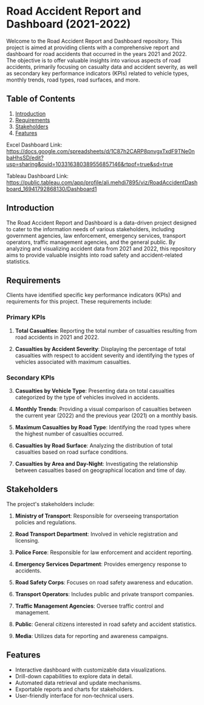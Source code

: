 # Road Accident Report and Dashboard (2021-2022)

Welcome to the Road Accident Report and Dashboard repository. This project is aimed at providing clients with a comprehensive report and dashboard for road accidents that occurred in the years 2021 and 2022. The objective is to offer valuable insights into various aspects of road accidents, primarily focusing on casualty data and accident severity, as well as secondary key performance indicators (KPIs) related to vehicle types, monthly trends, road types, road surfaces, and more.

## Table of Contents
1. [Introduction](#introduction)
2. [Requirements](#requirements)
3. [Stakeholders](#stakeholders)
4. [Features](#features)

Excel Dashboard Link: https://docs.google.com/spreadsheets/d/1C87h2CARP8pnvgxTxdF9TNe0nbaHhsSD/edit?usp=sharing&ouid=103316380389556857146&rtpof=true&sd=true

Tableau Dashboard Link: https://public.tableau.com/app/profile/ali.mehdi7895/viz/RoadAccidentDashboard_16941792868130/Dashboard1

## Introduction

The Road Accident Report and Dashboard is a data-driven project designed to cater to the information needs of various stakeholders, including government agencies, law enforcement, emergency services, transport operators, traffic management agencies, and the general public. By analyzing and visualizing accident data from 2021 and 2022, this repository aims to provide valuable insights into road safety and accident-related statistics.

## Requirements

Clients have identified specific key performance indicators (KPIs) and requirements for this project. These requirements include:

### Primary KPIs
1. **Total Casualties**: Reporting the total number of casualties resulting from road accidents in 2021 and 2022.

2. **Casualties by Accident Severity**: Displaying the percentage of total casualties with respect to accident severity and identifying the types of vehicles associated with maximum casualties.

### Secondary KPIs
3. **Casualties by Vehicle Type**: Presenting data on total casualties categorized by the type of vehicles involved in accidents.

4. **Monthly Trends**: Providing a visual comparison of casualties between the current year (2022) and the previous year (2021) on a monthly basis.

5. **Maximum Casualties by Road Type**: Identifying the road types where the highest number of casualties occurred.

6. **Casualties by Road Surface**: Analyzing the distribution of total casualties based on road surface conditions.

7. **Casualties by Area and Day-Night**: Investigating the relationship between casualties based on geographical location and time of day.

## Stakeholders

The project's stakeholders include:

1. **Ministry of Transport**: Responsible for overseeing transportation policies and regulations.

2. **Road Transport Department**: Involved in vehicle registration and licensing.

3. **Police Force**: Responsible for law enforcement and accident reporting.

4. **Emergency Services Department**: Provides emergency response to accidents.

5. **Road Safety Corps**: Focuses on road safety awareness and education.

6. **Transport Operators**: Includes public and private transport companies.

7. **Traffic Management Agencies**: Oversee traffic control and management.

8. **Public**: General citizens interested in road safety and accident statistics.

9. **Media**: Utilizes data for reporting and awareness campaigns.

## Features

- Interactive dashboard with customizable data visualizations.
- Drill-down capabilities to explore data in detail.
- Automated data retrieval and update mechanisms.
- Exportable reports and charts for stakeholders.
- User-friendly interface for non-technical users.
